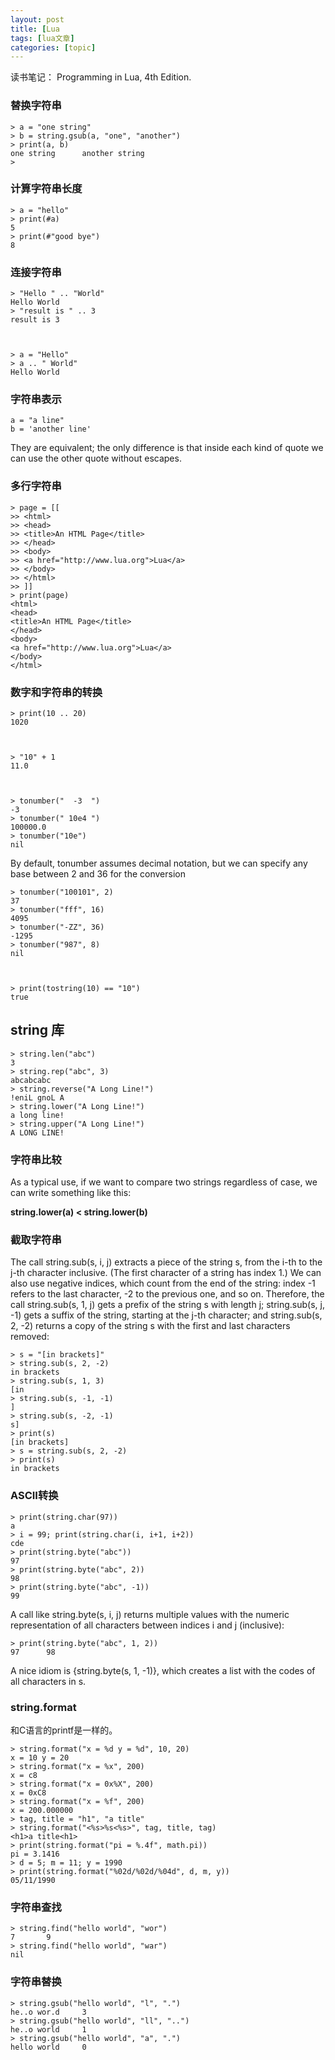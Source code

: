 ```yaml
---
layout: post
title: [Lua 
tags: [lua文章]
categories: [topic]
---
```

读书笔记： Programming in Lua, 4th Edition.

### 替换字符串

    
    
    > a = "one string"
    > b = string.gsub(a, "one", "another")
    > print(a, b)
    one string      another string
    >
    

### 计算字符串长度

    
    
    > a = "hello"
    > print(#a)
    5
    > print(#"good bye")
    8
    

### 连接字符串

    
    
    > "Hello " .. "World"
    Hello World
    > "result is " .. 3
    result is 3
    
    
    
    > a = "Hello"
    > a .. " World"
    Hello World
    

### 字符串表示

    
    
    a = "a line"
    b = 'another line'
    

They are equivalent; the only difference is that inside each kind of quote we
can use the other quote without escapes.

### 多行字符串

    
    
    > page = [[
    >> <html>
    >> <head>
    >> <title>An HTML Page</title>
    >> </head>
    >> <body>
    >> <a href="http://www.lua.org">Lua</a>
    >> </body>
    >> </html>
    >> ]]
    > print(page)
    <html>
    <head>
    <title>An HTML Page</title>
    </head>
    <body>
    <a href="http://www.lua.org">Lua</a>
    </body>
    </html>
    

### 数字和字符串的转换

    
    
    > print(10 .. 20)
    1020
    
    
    
    > "10" + 1
    11.0
    
    
    
    > tonumber("  -3  ")
    -3
    > tonumber(" 10e4 ")
    100000.0
    > tonumber("10e")
    nil
    

By default, tonumber assumes decimal notation, but we can specify any base
between 2 and 36 for the conversion

    
    
    > tonumber("100101", 2)
    37
    > tonumber("fff", 16)
    4095
    > tonumber("-ZZ", 36)
    -1295
    > tonumber("987", 8)
    nil
    
    
    
    > print(tostring(10) == "10")
    true
    

## string 库

    
    
    > string.len("abc")
    3
    > string.rep("abc", 3)
    abcabcabc
    > string.reverse("A Long Line!")
    !eniL gnoL A
    > string.lower("A Long Line!")
    a long line!
    > string.upper("A Long Line!")
    A LONG LINE!
    

### 字符串比较

As a typical use, if we want to compare two strings regardless of case, we can
write something like this:

**string.lower(a) < string.lower(b)**

### 截取字符串

The call string.sub(s, i, j) extracts a piece of the string s, from the i-th
to the j-th character inclusive. (The first character of a string has index
1.) We can also use negative indices, which count from the end of the string:
index -1 refers to the last character, -2 to the previous one, and so on.
Therefore, the call string.sub(s, 1, j) gets a prefix of the string s with
length j; string.sub(s, j, -1) gets a suffix of the string, starting at the
j-th character; and string.sub(s, 2, -2) returns a copy of the string s with
the first and last characters removed:

    
    
    > s = "[in brackets]"
    > string.sub(s, 2, -2)
    in brackets
    > string.sub(s, 1, 3)
    [in
    > string.sub(s, -1, -1)
    ]
    > string.sub(s, -2, -1)
    s]
    > print(s)
    [in brackets]
    > s = string.sub(s, 2, -2)
    > print(s)
    in brackets
    

### ASCII转换

    
    
    > print(string.char(97))
    a
    > i = 99; print(string.char(i, i+1, i+2))
    cde
    > print(string.byte("abc"))
    97
    > print(string.byte("abc", 2))
    98
    > print(string.byte("abc", -1))
    99
    

A call like string.byte(s, i, j) returns multiple values with the numeric
representation of all characters between indices i and j (inclusive):

    
    
    > print(string.byte("abc", 1, 2))
    97      98
    

A nice idiom is {string.byte(s, 1, -1)}, which creates a list with the codes
of all characters in s.

### string.format

和C语言的printf是一样的。

    
    
    > string.format("x = %d y = %d", 10, 20)
    x = 10 y = 20
    > string.format("x = %x", 200)
    x = c8
    > string.format("x = 0x%X", 200)
    x = 0xC8
    > string.format("x = %f", 200)
    x = 200.000000
    > tag, title = "h1", "a title"
    > string.format("<%s>%s<%s>", tag, title, tag)
    <h1>a title<h1>
    > print(string.format("pi = %.4f", math.pi))
    pi = 3.1416
    > d = 5; m = 11; y = 1990
    > print(string.format("%02d/%02d/%04d", d, m, y))
    05/11/1990
    

### 字符串查找

    
    
    > string.find("hello world", "wor")
    7       9
    > string.find("hello world", "war")
    nil
    

### 字符串替换

    
    
    > string.gsub("hello world", "l", ".")
    he..o wor.d     3
    > string.gsub("hello world", "ll", "..")
    he..o world     1
    > string.gsub("hello world", "a", ".")
    hello world     0